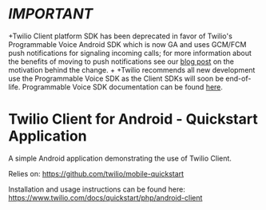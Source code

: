 # *IMPORTANT*

+Twilio Client platform SDK has been deprecated in favor of Twilio's Programmable Voice Android SDK which is now GA and uses GCM/FCM push notifications for signaling incoming calls; for more information about the benefits of moving to push notifications see our [blog post](https://www.twilio.com/blog/2016/09/beta-programmable-voice-sdk-for-ios-with-support-for-voip-services-push-notifications.html) on the motivation behind the change.
+
+Twilio recommends all new development use the Programmable Voice SDK as the Client SDKs will soon be end-of-life. Programmable Voice SDK documentation can be found [here](https://www.twilio.com/docs/api/voice-sdk/android).


# Twilio Client for Android - Quickstart Application

A simple Android application demonstrating the use of Twilio Client. 

Relies on: https://github.com/twilio/mobile-quickstart

Installation and usage instructions can be found here: https://www.twilio.com/docs/quickstart/php/android-client
